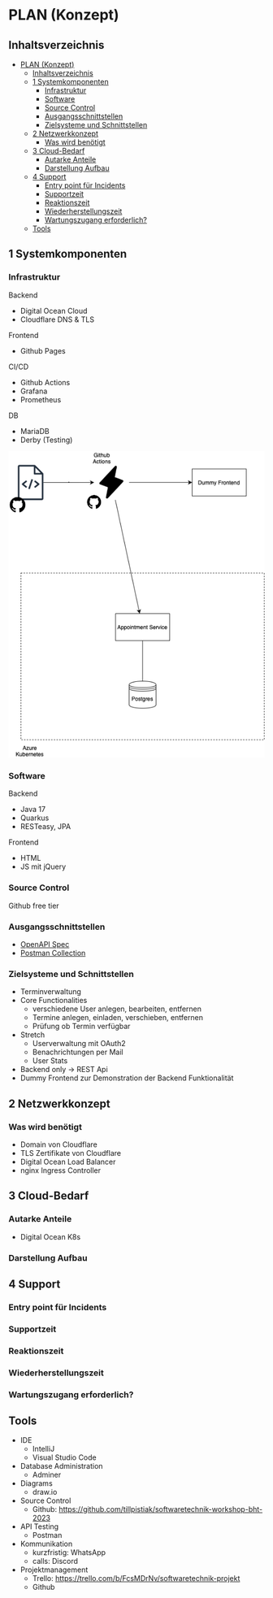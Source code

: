 # PLAN (Konzept)
## Inhaltsverzeichnis
- [PLAN (Konzept)](#plan-konzept)
  - [Inhaltsverzeichnis](#inhaltsverzeichnis)
  - [1 Systemkomponenten](#1-systemkomponenten)
    - [Infrastruktur](#infrastruktur)
    - [Software](#software)
    - [Source Control](#source-control)
    - [Ausgangsschnittstellen](#ausgangsschnittstellen)
    - [Zielsysteme und Schnittstellen](#zielsysteme-und-schnittstellen)
  - [2 Netzwerkkonzept](#2-netzwerkkonzept)
    - [Was wird benötigt](#was-wird-benötigt)
  - [3 Cloud-Bedarf](#3-cloud-bedarf)
    - [Autarke Anteile](#autarke-anteile)
    - [Darstellung Aufbau](#darstellung-aufbau)
  - [4 Support](#4-support)
    - [Entry point für Incidents](#entry-point-für-incidents)
    - [Supportzeit](#supportzeit)
    - [Reaktionszeit](#reaktionszeit)
    - [Wiederherstellungszeit](#wiederherstellungszeit)
    - [Wartungszugang erforderlich?](#wartungszugang-erforderlich)
  - [Tools](#tools)
## 1 Systemkomponenten
### Infrastruktur
Backend
- Digital Ocean Cloud
- Cloudflare DNS & TLS
  
Frontend
- Github Pages

CI/CD
- Github Actions
- Grafana
- Prometheus
  
DB
- MariaDB
- Derby (Testing)

![components](documentation/diagrams/components.png)

### Software
Backend
- Java 17
- Quarkus
- RESTeasy, JPA

Frontend
- HTML
- JS mit jQuery


### Source Control
Github free tier 


### Ausgangsschnittstellen
- [OpenAPI Spec](documentation/api/appointment-service-v1.yaml)
- [Postman Collection](documentation/postman/Appointment%20Service.postman_collection.json)


### Zielsysteme und Schnittstellen
- Terminverwaltung
- Core Functionalities
  - verschiedene User anlegen, bearbeiten, entfernen
  - Termine anlegen, einladen, verschieben, entfernen
  - Prüfung ob Termin verfügbar
- Stretch
  - Userverwaltung mit OAuth2 
  - Benachrichtungen per Mail
  - User Stats
- Backend only -> REST Api 
- Dummy Frontend zur Demonstration der Backend Funktionalität

## 2 Netzwerkkonzept 
### Was wird benötigt
- Domain von Cloudflare
- TLS Zertifikate von Cloudflare
- Digital Ocean Load Balancer 
- nginx Ingress Controller

## 3 Cloud-Bedarf
### Autarke Anteile
- Digital Ocean K8s
### Darstellung Aufbau
## 4 Support
### Entry point für Incidents
### Supportzeit
### Reaktionszeit
### Wiederherstellungszeit
### Wartungszugang erforderlich?

## Tools 
- IDE
  - IntelliJ
  - Visual Studio Code
- Database Administration
  - Adminer
- Diagrams
  - draw.io
- Source Control
  - Github: https://github.com/tillpistiak/softwaretechnik-workshop-bht-2023
- API Testing
  - Postman
- Kommunikation
  - kurzfristig: WhatsApp
  - calls: Discord
- Projektmanagement
  - Trello: https://trello.com/b/FcsMDrNv/softwaretechnik-projekt
  - Github 
  
